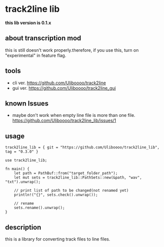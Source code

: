 # track2line lib

**this lib version is 0.1.x**

## about transcription mod

this is still doesn't work properly.therefore, if you use this, turn on "experimental" in feature flag.

## tools

- cli ver. https://github.com/Uliboooo/track2line
- gui ver. https://github.com/Uliboooo/track2line_gui

## known Issues

- maybe don't work when empty line file is more than one file. https://github.com/Uliboooo/track2line_lib/issues/1

## usage

```toml:
track2line_lib = { git = "https://github.com/Uliboooo/track2line_lib", tag = "0.3.0" }
```

```rust: usage
use track2line_lib;

fn main() {
    let path = PathBuf::from("target_folder_path");
    let mut sets = track2line_lib::PathSets::new(&path, "wav", "txt").unwrap();

    // print list of path to be changed(not renamed yet)
    println!("{}", sets.check().unwrap());

    // rename
    sets.rename().unwrap();
}
```

## description

this is a library for converting track files to line files.
